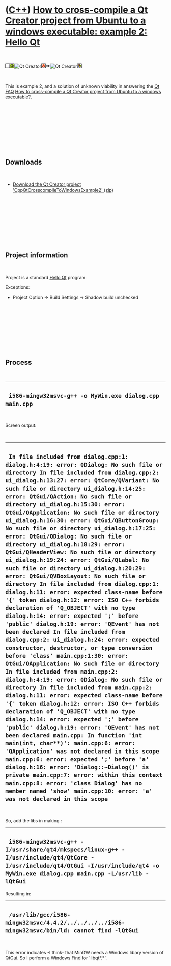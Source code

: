 



 

 

 

 

 

([C++](Cpp.htm)) [How to cross-compile a Qt Creator project from Ubuntu to a windows executable: example 2: Hello Qt](CppQtCrosscompileToWindowsExample2.htm)
=============================================================================================================================================================

 

![TODO](PicTransparent.png)![Qt](PicQt.png)![Qt
Creator](PicQtCreator.png)![Ubuntu](PicUbuntu.png)![to](PicTo.png)![Qt
Creator](PicQtCreator.png)![Windows](PicWindows.png)

 

This is example 2, and a solution of unknown viability in answering the
[Qt FAQ](CppQtFaq.htm) [How to cross-compile a Qt Creator project from
Ubuntu to a windows executable?](CppQtCrosscompileToWindows.htm).

 

 

 

 

 

Downloads
---------

 

-   [Download the Qt Creator project
    'CppQtCrosscompileToWindowsExample2' (zip)](CppQtCrosscompileToWindowsExample2.zip)

 

 

 

 

 

Project information
-------------------

 

Project is a standard [Hello Qt](CppHelloQt.htm) program

Exceptions:

-   Project Option -&gt; Build Settings -&gt; Shadow build unchecked

 

 

 

 

 

Process
-------

 

  ----------------------------------------------------------
  ` i586-mingw32msvc-g++ -o MyWin.exe dialog.cpp main.cpp`
  ----------------------------------------------------------

 

Screen output:

 

  ---------------------------------------------------------------------------------------------------------------------------------------------------------------------------------------------------------------------------------------------------------------------------------------------------------------------------------------------------------------------------------------------------------------------------------------------------------------------------------------------------------------------------------------------------------------------------------------------------------------------------------------------------------------------------------------------------------------------------------------------------------------------------------------------------------------------------------------------------------------------------------------------------------------------------------------------------------------------------------------------------------------------------------------------------------------------------------------------------------------------------------------------------------------------------------------------------------------------------------------------------------------------------------------------------------------------------------------------------------------------------------------------------------------------------------------------------------------------------------------------------------------------------------------------------------------------------------------------------------------------------------------------------------------------------------------------------------------------------------------------------------------------------------------------------------------------------------------------------------------------------------------------------------------------------------------------
  ` In file included from dialog.cpp:1: dialog.h:4:19: error: QDialog: No such file or directory In file included from dialog.cpp:2: ui_dialog.h:13:27: error: QtCore/QVariant: No such file or directory ui_dialog.h:14:25: error: QtGui/QAction: No such file or directory ui_dialog.h:15:30: error: QtGui/QApplication: No such file or directory ui_dialog.h:16:30: error: QtGui/QButtonGroup: No such file or directory ui_dialog.h:17:25: error: QtGui/QDialog: No such file or directory ui_dialog.h:18:29: error: QtGui/QHeaderView: No such file or directory ui_dialog.h:19:24: error: QtGui/QLabel: No such file or directory ui_dialog.h:20:29: error: QtGui/QVBoxLayout: No such file or directory In file included from dialog.cpp:1: dialog.h:11: error: expected class-name before '{' token dialog.h:12: error: ISO C++ forbids declaration of 'Q_OBJECT' with no type dialog.h:14: error: expected ';' before 'public' dialog.h:19: error: 'QEvent' has not been declared In file included from dialog.cpp:2: ui_dialog.h:24: error: expected constructor, destructor, or type conversion before 'class' main.cpp:1:30: error: QtGui/QApplication: No such file or directory In file included from main.cpp:2: dialog.h:4:19: error: QDialog: No such file or directory In file included from main.cpp:2: dialog.h:11: error: expected class-name before '{' token dialog.h:12: error: ISO C++ forbids declaration of 'Q_OBJECT' with no type dialog.h:14: error: expected ';' before 'public' dialog.h:19: error: 'QEvent' has not been declared main.cpp: In function 'int main(int, char**)': main.cpp:6: error: 'QApplication' was not declared in this scope main.cpp:6: error: expected ';' before 'a' dialog.h:16: error: 'Dialog::~Dialog()' is private main.cpp:7: error: within this context main.cpp:8: error: 'class Dialog' has no member named 'show' main.cpp:10: error: 'a' was not declared in this scope`
  ---------------------------------------------------------------------------------------------------------------------------------------------------------------------------------------------------------------------------------------------------------------------------------------------------------------------------------------------------------------------------------------------------------------------------------------------------------------------------------------------------------------------------------------------------------------------------------------------------------------------------------------------------------------------------------------------------------------------------------------------------------------------------------------------------------------------------------------------------------------------------------------------------------------------------------------------------------------------------------------------------------------------------------------------------------------------------------------------------------------------------------------------------------------------------------------------------------------------------------------------------------------------------------------------------------------------------------------------------------------------------------------------------------------------------------------------------------------------------------------------------------------------------------------------------------------------------------------------------------------------------------------------------------------------------------------------------------------------------------------------------------------------------------------------------------------------------------------------------------------------------------------------------------------------------------------------

 

So, add the libs in making :

  --------------------------------------------------------------------------------------------------------------------------------------------------------------------------------------
  ` i586-mingw32msvc-g++ -I/usr/share/qt4/mkspecs/linux-g++ -I/usr/include/qt4/QtCore -I/usr/include/qt4/QtGui -I/usr/include/qt4 -o MyWin.exe dialog.cpp main.cpp -L/usr/lib -lQtGui`
  --------------------------------------------------------------------------------------------------------------------------------------------------------------------------------------

Resulting in:

  -------------------------------------------------------------------------------------------------
  ` /usr/lib/gcc/i586-mingw32msvc/4.4.2/../../../../i586-mingw32msvc/bin/ld: cannot find -lQtGui`
  -------------------------------------------------------------------------------------------------

 

This error indicates -I think- that MinGW needs a Windows libary version
of QtGui. So I perform a Windows Find for 'libqt\*.\*'.

 

 

 

 

 





 



